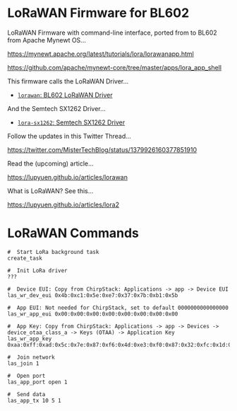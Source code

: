 # LoRaWAN Firmware for BL602

LoRaWAN Firmware with command-line interface, ported from to BL602 from Apache Mynewt OS...

https://mynewt.apache.org/latest/tutorials/lora/lorawanapp.html

https://github.com/apache/mynewt-core/tree/master/apps/lora_app_shell

This firmware calls the LoRaWAN Driver...

- [`lorawan`: BL602 LoRaWAN Driver](../../components/3rdparty/lorawan)

And the Semtech SX1262 Driver...

- [`lora-sx1262`: Semtech SX1262 Driver](../../components/3rdparty/lora-sx1262)

Follow the updates in this Twitter Thread...

https://twitter.com/MisterTechBlog/status/1379926160377851910

Read the (upcoming) article...

https://lupyuen.github.io/articles/lorawan

What is LoRaWAN? See this...

https://lupyuen.github.io/articles/lora2

# LoRaWAN Commands

```text
#  Start LoRa background task
create_task

#  Init LoRa driver
???

#  Device EUI: Copy from ChirpStack: Applications -> app -> Device EUI
las_wr_dev_eui 0x4b:0xc1:0x5e:0xe7:0x37:0x7b:0xb1:0x5b

#  App EUI: Not needed for ChirpStack, set to default 0000000000000000
las_wr_app_eui 0x00:0x00:0x00:0x00:0x00:0x00:0x00:0x00

#  App Key: Copy from ChirpStack: Applications -> app -> Devices -> device_otaa_class_a -> Keys (OTAA) -> Application Key
las_wr_app_key 0xaa:0xff:0xad:0x5c:0x7e:0x87:0xf6:0x4d:0xe3:0xf0:0x87:0x32:0xfc:0x1d:0xd2:0x5d

#  Join network
las_join 1

#  Open port
las_app_port open 1

#  Send data
las_app_tx 10 5 1
```
